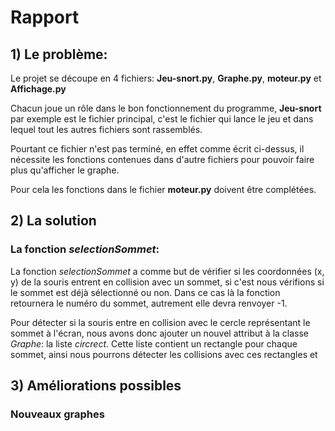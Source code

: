 # Rapport

## 1) Le problème:

Le projet se découpe en 4 fichiers: **Jeu-snort.py**, **Graphe.py**, **moteur.py** et **Affichage.py**

Chacun joue un rôle dans le bon fonctionnement du programme, **Jeu-snort** par exemple est le fichier principal, c'est le fichier qui lance le jeu et dans lequel tout les autres fichiers sont rassemblés.

Pourtant ce fichier n'est pas terminé, en effet comme écrit ci-dessus, il nécessite les fonctions contenues dans d'autre fichiers pour pouvoir faire plus qu'afficher le graphe.

Pour cela les fonctions dans le fichier **moteur.py** doivent être complétées.

## 2) La solution

### La fonction *selectionSommet*:

La fonction *selectionSommet* a comme but de vérifier si les coordonnées (x, y) de la souris entrent en collision avec un sommet, si c'est nous vérifions si le sommet est déjà sélectionné ou non. Dans ce cas là la fonction retournera le numéro du sommet, autrement elle devra renvoyer -1.

Pour détecter si la souris entre en collision avec le cercle représentant le sommet à l'écran, nous avons donc ajouter un nouvel attribut à la classe *Graphe*: la liste *circrect*. Cette liste contient un rectangle pour chaque sommet, ainsi nous pourrons détecter les collisions avec ces rectangles et

## 3) Améliorations possibles

### Nouveaux graphes
